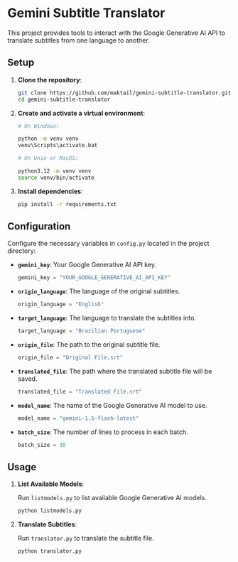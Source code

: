 # Gemini Subtitle Translator

This project provides tools to interact with the Google Generative AI API to translate subtitles from one language to another.

## Setup

1. **Clone the repository**:

   ```sh
   git clone https://github.com/maktail/gemini-subtitle-translator.git
   cd gemini-subtitle-translator
   ```

2. **Create and activate a virtual environment**:

   ```sh
   # On Windows:

   python -m venv venv
   venv\Scripts\activate.bat

   # On Unix or MacOS:

   python3.12 -m venv venv
   source venv/bin/activate
   ```

3. **Install dependencies**:

   ```sh
   pip install -r requirements.txt
   ```

## Configuration

Configure the necessary variables in `config.py` located in the project directory:

- **`gemini_key`**: Your Google Generative AI API key.

  ```python
  gemini_key = "YOUR_GOOGLE_GENERATIVE_AI_API_KEY"
  ```

- **`origin_language`**: The language of the original subtitles.

  ```python
  origin_language = "English"
  ```

- **`target_language`**: The language to translate the subtitles into.

  ```python
  target_language = "Brazilian Portuguese"
  ```

- **`origin_file`**: The path to the original subtitle file.

  ```python
  origin_file = "Original File.srt"
  ```

- **`translated_file`**: The path where the translated subtitle file will be saved.

  ```python
  translated_file = "Translated File.srt"
  ```

- **`model_name`**: The name of the Google Generative AI model to use.

  ```python
  model_name = "gemini-1.5-flash-latest"
  ```

- **`batch_size`**: The number of lines to process in each batch.

  ```python
  batch_size = 30
  ```

## Usage

1. **List Available Models**:

   Run `listmodels.py` to list available Google Generative AI models.

   ```sh
   python listmodels.py
   ```

2. **Translate Subtitles**:

   Run `translator.py` to translate the subtitle file.

   ```sh
   python translator.py
   ```
